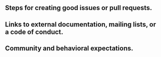 ## Steps for creating good issues or pull requests.

## Links to external documentation, mailing lists, or a code of conduct.

## Community and behavioral expectations.
